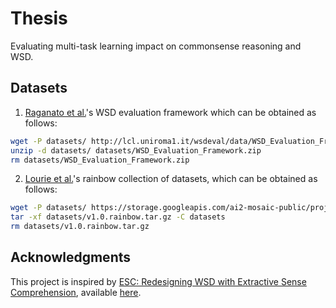 # Thesis

Evaluating multi-task learning impact on commonsense reasoning and WSD.

## Datasets

1. [Raganato et al.](https://aclanthology.org/E17-1010/)'s WSD evaluation framework which can be obtained as follows:

```bash
wget -P datasets/ http://lcl.uniroma1.it/wsdeval/data/WSD_Evaluation_Framework.zip
unzip -d datasets/ datasets/WSD_Evaluation_Framework.zip
rm datasets/WSD_Evaluation_Framework.zip
```

2. [Lourie et al.](https://arxiv.org/abs/2103.13009)'s rainbow collection of datasets, which can be obtained as follows:

```bash
wget -P datasets/ https://storage.googleapis.com/ai2-mosaic-public/projects/rainbow/v1.0/data/text-to-text/v1.0.rainbow.tar.gz
tar -xf datasets/v1.0.rainbow.tar.gz -C datasets
rm datasets/v1.0.rainbow.tar.gz
```

## Acknowledgments

This project is inspired by [ESC: Redesigning WSD with Extractive Sense Comprehension](https://aclanthology.org/2021.naacl-main.371/), available [here](https://github.com/SapienzaNLP/esc).

